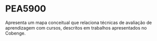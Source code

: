 # PEA5900
Apresenta um mapa conceitual que relaciona técnicas de avaliação de aprendizagem com cursos, descritos em trabalhos apresentados no Cobenge.
